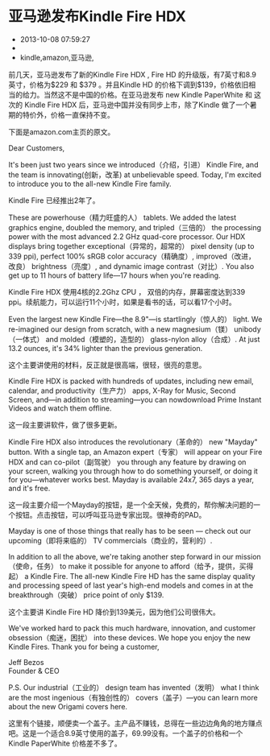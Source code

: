 # 亚马逊发布Kindle Fire HDX
- 2013-10-08 07:59:27
- 
- kindle,amazon,亚马逊,

<p>前几天，亚马逊发布了新的Kindle Fire HDX , Fire HD 的升级版，有7英寸和8.9英寸，价格为$229 和 $379 。并且Kindle HD 的价格下调到$139，价格依旧相当的给力。当然这不是中国的价格。在亚马逊发布 new Kindle PaperWhite 和 这次的 Kindle Fire HDX 后，亚马逊中国并没有同步上市，除了Kindle 做了一个暑期的特价外，价格一直保持不变。</p>
<p>下面是amazon.com主页的原文。</p>
<p>Dear Customers,</p>

<p>It's been just two years since we introduced（介绍，引进） Kindle Fire, and the team is innovating(创新，改革) at unbelievable speed. Today, I'm excited to introduce you to the all-new Kindle Fire family.</p>
<p>Kindle Fire 已经推出2年了。</p>

<p>These are powerhouse（精力旺盛的人） tablets. We added the latest graphics engine, doubled the memory, and tripled（三倍的） the processing power with the most advanced 2.2 GHz quad-core processor. Our HDX displays bring together exceptional（异常的，超常的） pixel density (up to 339 ppi), perfect 100% sRGB color accuracy（精确度）, improved（改进，改良） brightness（亮度）, and dynamic image contrast（对比）. You also get up to 11 hours of battery life—17 hours when you're reading.</p>
<p>Kindle Fire HDX 使用4核的2.2Ghz CPU ， 双倍的内存，屏幕密度达到339 ppi。续航能力，可以运行11个小时，如果是看书的话，可以看17个小时。</p>

<p>Even the largest new Kindle Fire—the 8.9"—is startlingly（惊人的） light. We re-imagined our design from scratch, with a new magnesium（镁） unibody（一体式） and molded（模塑的，造型的） glass-nylon alloy（合成）. At just 13.2 ounces, it's 34% lighter than the previous generation.</p>
<p>这个主要讲使用的材料，反正就是很高端，很轻，很亮的意思。</p>
<p>Kindle Fire HDX is packed with hundreds of updates, including new email, calendar, and productivity（生产力） apps, X-Ray for Music, Second Screen, and—in addition to streaming—you can nowdownload Prime Instant Videos and watch them offline.</p>
<p>这一段主要讲软件，做了很多更新。</p>
<p>Kindle Fire HDX also introduces the revolutionary（革命的） new "Mayday" button. With a single tap, an Amazon expert（专家） will appear on your Fire HDX and can co-pilot（副驾驶） you through any feature by drawing on your screen, walking you through how to do something yourself, or doing it for you—whatever works best. Mayday is available 24x7, 365 days a year, and it's free.</p>
<p>这一段主要介绍一个Mayday的按钮，是一个全天候，免费的，帮你解决问题的一个按钮。点击按钮，可以呼叫亚马逊专家出现。很神奇的PAD。</p>
<p>Mayday is one of those things that really has to be seen — check out our upcoming（即将来临的） TV commercials（商业的，营利的）.</p>

<p>In addition to all the above, we're taking another step forward in our mission（使命，任务） to make it possible for anyone to afford（给予，提供，买得起） a Kindle Fire. The all-new Kindle Fire HD has the same display quality and processing speed of last year's high-end models and comes in at the breakthrough（突破） price point of only $139.</p>
<p>这个主要讲 Kindle Fire HD 降价到139美元，因为他们公司很伟大。</p>

<p>We've worked hard to pack this much hardware, innovation, and customer obsession（痴迷，困扰） into these devices. We hope you enjoy the new Kindle Fires. Thank you for being a customer,</p>


<p>Jeff Bezos<br />
Founder &amp; CEO</p>

<p>P.S. Our industrial（工业的） design team has invented（发明） what I think are the most ingenious（有独创性的） covers（盖子）—you can learn more about the new Origami covers here.</p>
<p>这里有个链接，顺便卖一个盖子。主产品不赚钱，总得在一些边边角角的地方赚点吧。这是一个适合8.9英寸使用的盖子，69.99没有。一个盖子的价格和一个 Kindle PaperWhite 价格差不多了。</p>